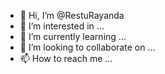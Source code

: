- 👋 Hi, I’m @RestuRayanda
- 👀 I’m interested in ...
- 🌱 I’m currently learning ...
- 💞️ I’m looking to collaborate on ...
- 📫 How to reach me ...

<!---
RestuRayanda/RestuRayanda is a ✨ special ✨ repository because its `README.md` (this file) appears on your GitHub profile.
You can click the Preview link to take a look at your changes.
--->
